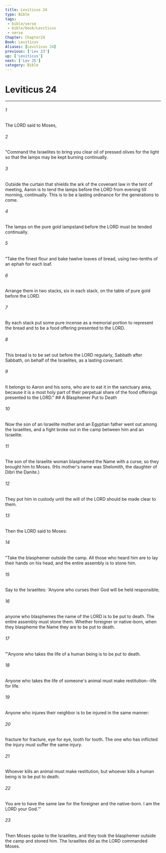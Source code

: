 ```yaml
---
title: Leviticus 24
type: Bible
tags:
 - bible/verse
 - bible/book/Leviticus
 - verse
Chapter: Chapter24
Book: Leviticus
Aliases: [Leviticus 24]
previous: ['Lev 23']
up: ['Leviticus']
next: ['Lev 25']
category: Bible
---
```

# Leviticus 24

***


###### 1 
The LORD said to Moses, 

###### 2 
"Command the Israelites to bring you clear oil of pressed olives for the light so that the lamps may be kept burning continually. 

###### 3 
Outside the curtain that shields the ark of the covenant law in the tent of meeting, Aaron is to tend the lamps before the LORD from evening till morning, continually. This is to be a lasting ordinance for the generations to come. 

###### 4 
The lamps on the pure gold lampstand before the LORD must be tended continually. 

###### 5 
"Take the finest flour and bake twelve loaves of bread, using two-tenths of an ephah for each loaf. 

###### 6 
Arrange them in two stacks, six in each stack, on the table of pure gold before the LORD. 

###### 7 
By each stack put some pure incense as a memorial portion to represent the bread and to be a food offering presented to the LORD. 

###### 8 
This bread is to be set out before the LORD regularly, Sabbath after Sabbath, on behalf of the Israelites, as a lasting covenant. 

###### 9 
It belongs to Aaron and his sons, who are to eat it in the sanctuary area, because it is a most holy part of their perpetual share of the food offerings presented to the LORD." ## A Blasphemer Put to Death 

###### 10 
Now the son of an Israelite mother and an Egyptian father went out among the Israelites, and a fight broke out in the camp between him and an Israelite. 

###### 11 
The son of the Israelite woman blasphemed the Name with a curse; so they brought him to Moses. (His mother's name was Shelomith, the daughter of Dibri the Danite.) 

###### 12 
They put him in custody until the will of the LORD should be made clear to them. 

###### 13 
Then the LORD said to Moses: 

###### 14 
"Take the blasphemer outside the camp. All those who heard him are to lay their hands on his head, and the entire assembly is to stone him. 

###### 15 
Say to the Israelites: 'Anyone who curses their God will be held responsible; 

###### 16 
anyone who blasphemes the name of the LORD is to be put to death. The entire assembly must stone them. Whether foreigner or native-born, when they blaspheme the Name they are to be put to death. 

###### 17 
"'Anyone who takes the life of a human being is to be put to death. 

###### 18 
Anyone who takes the life of someone's animal must make restitution--life for life. 

###### 19 
Anyone who injures their neighbor is to be injured in the same manner: 

###### 20 
fracture for fracture, eye for eye, tooth for tooth. The one who has inflicted the injury must suffer the same injury. 

###### 21 
Whoever kills an animal must make restitution, but whoever kills a human being is to be put to death. 

###### 22 
You are to have the same law for the foreigner and the native-born. I am the LORD your God.'" 

###### 23 
Then Moses spoke to the Israelites, and they took the blasphemer outside the camp and stoned him. The Israelites did as the LORD commanded Moses. 
